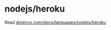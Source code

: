 # nodejs/heroku

Read [dotenvx.com/docs/languages/nodejs/heroku](https://www.dotenvx.com/docs/languages/nodejs/heroku)

